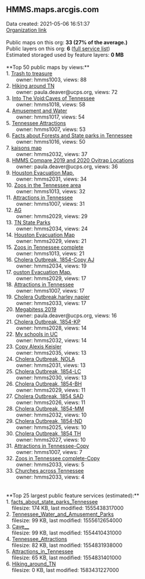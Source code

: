 <h2>HMMS.maps.arcgis.com</h2> Data created: 2021-05-06 16:51:37 <br /><a target='new' href='https://HMMS.maps.arcgis.com'>Organization link</a><br /><br />Public maps on this org: <b>33 (27% of the average.)</b><br />Public layers on this org: <b>6 </b>(<a target='new' href='https://services.arcgis.com/WDLEn5BljDwPx8Ef/ArcGIS/rest/services'>full service list</a>)<br />Estimated storaged used by feature layers: <b>0 MB</b><br /><br />**Top 50 public maps by views:**<br />  1. <a target='new' href='https://www.arcgis.com/home/item.html?id=bb7f30c999344a29a654d3e50fa97a2d'>Trash to treasure</a> <br />  &nbsp;&nbsp;&nbsp;&nbsp; &nbsp;&nbsp;owner: hmms1003, views: 88<br />  2. <a target='new' href='https://www.arcgis.com/home/item.html?id=118a3bcec87745ffa0e98db0444fc766'>Hiking around TN</a> <br />  &nbsp;&nbsp;&nbsp;&nbsp; &nbsp;&nbsp;owner: paula.deaver@ucps.org, views: 72<br />  3. <a target='new' href='https://www.arcgis.com/home/item.html?id=2acfd1248a744b168950c7fed7a0c3bd'>Into The Void:Caves of Tennessee </a> <br />  &nbsp;&nbsp;&nbsp;&nbsp; &nbsp;&nbsp;owner: hmms1018, views: 58<br />  4. <a target='new' href='https://www.arcgis.com/home/item.html?id=4e2c85c0164042809a49305b128ccc24'>Amusement and Water</a> <br />  &nbsp;&nbsp;&nbsp;&nbsp; &nbsp;&nbsp;owner: hmms1017, views: 54<br />  5. <a target='new' href='https://www.arcgis.com/home/item.html?id=88ee3220410c491ea83bf35dc67891aa'>Tennessee Attractions</a> <br />  &nbsp;&nbsp;&nbsp;&nbsp; &nbsp;&nbsp;owner: hmms1007, views: 53<br />  6. <a target='new' href='https://www.arcgis.com/home/item.html?id=120d71f7676247c9a0b901c711ea561c'>Facts about Forests and State parks in Tennessee</a> <br />  &nbsp;&nbsp;&nbsp;&nbsp; &nbsp;&nbsp;owner: hmms1016, views: 50<br />  7. <a target='new' href='https://www.arcgis.com/home/item.html?id=56ba9d19e41444f28d9e34700f55a240'>kaisons map</a> <br />  &nbsp;&nbsp;&nbsp;&nbsp; &nbsp;&nbsp;owner: hmms2032, views: 37<br />  8. <a target='new' href='https://www.arcgis.com/home/item.html?id=eeb5b6832c264d10b8c1425bc37bdba1'>HMMS Compare 2019 and 2020 Ovitrap Locations</a> <br />  &nbsp;&nbsp;&nbsp;&nbsp; &nbsp;&nbsp;owner: paula.deaver@ucps.org, views: 36<br />  9. <a target='new' href='https://www.arcgis.com/home/item.html?id=0e9e08f59e534c779f83b8c004608824'>Houston Evacuation Map.</a> <br />  &nbsp;&nbsp;&nbsp;&nbsp; &nbsp;&nbsp;owner: hmms2031, views: 34<br />  10. <a target='new' href='https://www.arcgis.com/home/item.html?id=1a16e5afd1d04c78b389c511fe3ea308'>Zoos in the Tennessee area</a> <br />  &nbsp;&nbsp;&nbsp;&nbsp; &nbsp;&nbsp;owner: hmms1013, views: 32<br />  11. <a target='new' href='https://www.arcgis.com/home/item.html?id=1ca98aba8ce84f40aa7b60090a66e8d0'>Attractions in Tennessee</a> <br />  &nbsp;&nbsp;&nbsp;&nbsp; &nbsp;&nbsp;owner: hmms1007, views: 31<br />  12. <a target='new' href='https://www.arcgis.com/home/item.html?id=7f6c860fb4fc42a1aab9b649b22515e7'>AG</a> <br />  &nbsp;&nbsp;&nbsp;&nbsp; &nbsp;&nbsp;owner: hmms2029, views: 29<br />  13. <a target='new' href='https://www.arcgis.com/home/item.html?id=cf65bd76645848e2aa0a7fc2fbcb4aba'>TN State Parks</a> <br />  &nbsp;&nbsp;&nbsp;&nbsp; &nbsp;&nbsp;owner: hmms2034, views: 24<br />  14. <a target='new' href='https://www.arcgis.com/home/item.html?id=ef99d16da49c4067a17e5bbb79cf4aca'>Houston Evacuation Map</a> <br />  &nbsp;&nbsp;&nbsp;&nbsp; &nbsp;&nbsp;owner: hmms2029, views: 21<br />  15. <a target='new' href='https://www.arcgis.com/home/item.html?id=5e352d0c3daf4db4b68dc0759afc313c'>Zoos in Tennessee complete</a> <br />  &nbsp;&nbsp;&nbsp;&nbsp; &nbsp;&nbsp;owner: hmms1013, views: 21<br />  16. <a target='new' href='https://www.arcgis.com/home/item.html?id=79bd365aeeb54dceb5521d3d98b7184f'>Cholera Outbreak, 1854-Copy AJ</a> <br />  &nbsp;&nbsp;&nbsp;&nbsp; &nbsp;&nbsp;owner: hmms2034, views: 19<br />  17. <a target='new' href='https://www.arcgis.com/home/item.html?id=8a102f99fb0148ae8980ce92c97c2c71'>ouston Evacuation Map.</a> <br />  &nbsp;&nbsp;&nbsp;&nbsp; &nbsp;&nbsp;owner: hmms2029, views: 17<br />  18. <a target='new' href='https://www.arcgis.com/home/item.html?id=021a47e2be7645b28c5629e63d4d6a3f'>Attractions in Tennessee</a> <br />  &nbsp;&nbsp;&nbsp;&nbsp; &nbsp;&nbsp;owner: hmms1007, views: 17<br />  19. <a target='new' href='https://www.arcgis.com/home/item.html?id=cb907e6a2fb141aeabe022250f24731e'>Cholera Outbreak,harley napier</a> <br />  &nbsp;&nbsp;&nbsp;&nbsp; &nbsp;&nbsp;owner: hmms2033, views: 17<br />  20. <a target='new' href='https://www.arcgis.com/home/item.html?id=dbaabb6146624b16aab28401f7fd8125'>Megabitess 2019</a> <br />  &nbsp;&nbsp;&nbsp;&nbsp; &nbsp;&nbsp;owner: paula.deaver@ucps.org, views: 16<br />  21. <a target='new' href='https://www.arcgis.com/home/item.html?id=438519caa62f4e42a3e4972fa3bccae1'>Cholera Outbreak, 1854-KP</a> <br />  &nbsp;&nbsp;&nbsp;&nbsp; &nbsp;&nbsp;owner: hmms2028, views: 14<br />  22. <a target='new' href='https://www.arcgis.com/home/item.html?id=6a329cc2556f4ebeb2f5c3f9ade910a9'>My schools in UC</a> <br />  &nbsp;&nbsp;&nbsp;&nbsp; &nbsp;&nbsp;owner: hmms2032, views: 14<br />  23. <a target='new' href='https://www.arcgis.com/home/item.html?id=b4fc311998b3438d85296de4129cdbb4'>Copy Alexis Keisler</a> <br />  &nbsp;&nbsp;&nbsp;&nbsp; &nbsp;&nbsp;owner: hmms2035, views: 13<br />  24. <a target='new' href='https://www.arcgis.com/home/item.html?id=149afa9e8000426187610011d56fc5ca'>Cholera Outbreak, NOLA</a> <br />  &nbsp;&nbsp;&nbsp;&nbsp; &nbsp;&nbsp;owner: hmms2031, views: 13<br />  25. <a target='new' href='https://www.arcgis.com/home/item.html?id=3f03d13d41074a51a708a1e15545bc40'>Cholera Outbreak, 1854-LC</a> <br />  &nbsp;&nbsp;&nbsp;&nbsp; &nbsp;&nbsp;owner: hmms2030, views: 13<br />  26. <a target='new' href='https://www.arcgis.com/home/item.html?id=5a95c4e384d448e899fbc897f9409841'>Cholera Outbreak, 1854-BH</a> <br />  &nbsp;&nbsp;&nbsp;&nbsp; &nbsp;&nbsp;owner: hmms2029, views: 11<br />  27. <a target='new' href='https://www.arcgis.com/home/item.html?id=dece179d382d45b0a2abd5230bfd7b8f'>Cholera Outbreak, 1854 SAD</a> <br />  &nbsp;&nbsp;&nbsp;&nbsp; &nbsp;&nbsp;owner: hmms2026, views: 11<br />  28. <a target='new' href='https://www.arcgis.com/home/item.html?id=2ac189019cc6424aafe5ffb1bcb596e2'>Cholera Outbreak, 1854-MM</a> <br />  &nbsp;&nbsp;&nbsp;&nbsp; &nbsp;&nbsp;owner: hmms2032, views: 10<br />  29. <a target='new' href='https://www.arcgis.com/home/item.html?id=f3a1f07be71c42698264cddcb971c725'>Cholera Outbreak, 1854-ND</a> <br />  &nbsp;&nbsp;&nbsp;&nbsp; &nbsp;&nbsp;owner: hmms2025, views: 10<br />  30. <a target='new' href='https://www.arcgis.com/home/item.html?id=3df320ca9ce34671b55cbbbd07baa07c'>Cholera Outbreak, 1854 TH</a> <br />  &nbsp;&nbsp;&nbsp;&nbsp; &nbsp;&nbsp;owner: hmms2027, views: 10<br />  31. <a target='new' href='https://www.arcgis.com/home/item.html?id=99c2c75cab504ea2a3a5b586d3e31262'>Attractions in Tennessee-Copy</a> <br />  &nbsp;&nbsp;&nbsp;&nbsp; &nbsp;&nbsp;owner: hmms1007, views: 7<br />  32. <a target='new' href='https://www.arcgis.com/home/item.html?id=83930b99f047441fb3a905b21da3406f'>Zoos in Tennessee complete-Copy</a> <br />  &nbsp;&nbsp;&nbsp;&nbsp; &nbsp;&nbsp;owner: hmms2033, views: 5<br />  33. <a target='new' href='https://www.arcgis.com/home/item.html?id=9813ea0aec6f468ba9656b76daf3e710'>Churches across Tennessee</a> <br />  &nbsp;&nbsp;&nbsp;&nbsp; &nbsp;&nbsp;owner: hmms2033, views: 4<br /><br /><br />**Top 25 largest public feature services (estimated):**<br /> 1. <a target='new' href='https://www.arcgis.com/home/item.html?id=19c9d1fb1b6648ac80ff739a32e60363'>facts_about_state_parks_Tennessee</a><br /> &nbsp;&nbsp;&nbsp;&nbsp;filesize: 174 KB, last modified: 1555438317000<br /> 2. <a target='new' href='https://www.arcgis.com/home/item.html?id=b751bfe2be7f4795877a95034f7091c2'>Tennessee_Water_and_Amusement_Parks</a><br /> &nbsp;&nbsp;&nbsp;&nbsp;filesize: 99 KB, last modified: 1555612654000<br /> 3. <a target='new' href='https://www.arcgis.com/home/item.html?id=10c076cad0ea477ba0dc27f4d0536e8d'>Cave__</a><br /> &nbsp;&nbsp;&nbsp;&nbsp;filesize: 99 KB, last modified: 1554410431000<br /> 4. <a target='new' href='https://www.arcgis.com/home/item.html?id=6ba0c2588d8f4fd1819609498ddf7e64'>Tennessee_Attractions</a><br /> &nbsp;&nbsp;&nbsp;&nbsp;filesize: 82 KB, last modified: 1554831938000<br /> 5. <a target='new' href='https://www.arcgis.com/home/item.html?id=9ad6b4dfb2bf4b93b857b7e8aed2aad7'>Attractions_in_Tennessee</a><br /> &nbsp;&nbsp;&nbsp;&nbsp;filesize: 65 KB, last modified: 1554831401000<br /> 6. <a target='new' href='https://www.arcgis.com/home/item.html?id=e48ed1a10e494f21a550612f578801ee'>Hiking_around_TN</a><br /> &nbsp;&nbsp;&nbsp;&nbsp;filesize: 0 KB, last modified: 1583431227000<br />
